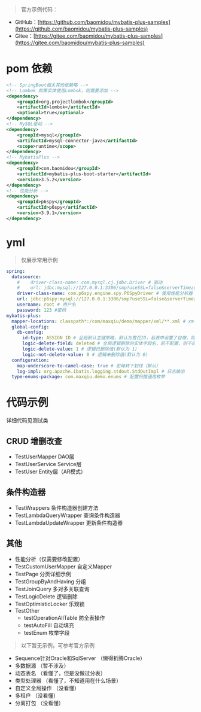 > 官方示例代码：

- GitHub：[https://github.com/baomidou/mybatis-plus-samples](https://github.com/baomidou/mybatis-plus-samples)
- Gitee：[https://gitee.com/baomidou/mybatis-plus-samples](https://gitee.com/baomidou/mybatis-plus-samples)

# pom 依赖

```xml
<!-- SpringBoot相关其他依赖略 -->
<!-- Lombok 如果实体使用Lombok，则需要添加 -->
<dependency>
    <groupId>org.projectlombok</groupId>
    <artifactId>lombok</artifactId>
    <optional>true</optional>
</dependency>
<!-- MySQL驱动 -->
<dependency>
    <groupId>mysql</groupId>
    <artifactId>mysql-connector-java</artifactId>
    <scope>runtime</scope>
</dependency>
<!-- MybatisPlus -->
<dependency>
    <groupId>com.baomidou</groupId>
    <artifactId>mybatis-plus-boot-starter</artifactId>
    <version>3.5.2</version>
</dependency>
<!-- 性能分析 -->
<dependency>
    <groupId>p6spy</groupId>
    <artifactId>p6spy</artifactId>
    <version>3.9.1</version>
</dependency>
```

# yml

> 仅展示常用示例

```yaml
spring:
  datasource:
    #    driver-class-name: com.mysql.cj.jdbc.Driver # 驱动
    #    url: jdbc:mysql://127.0.0.1:3306/smp?useSSL=false&serverTimezone=GMT%2B8&characterEncoding=utf8 # 连接地址
    driver-class-name: com.p6spy.engine.spy.P6SpyDriver # 使用性能分析器（开发时使用）
    url: jdbc:p6spy:mysql://127.0.0.1:3306/smp?useSSL=false&serverTimezone=GMT%2B8&characterEncoding=utf8 # 使用 性能分析器的 连接地址（开发时使用）
    username: root # 用户名
    password: 123 #密码
mybatis-plus:
  mapper-locations: classpath*:/com/maxqiu/demo/mapper/xml/**.xml # xml路径
  global-config:
    db-config:
      id-type: ASSIGN_ID # 全局默认主键策略，默认为雪花ID，若表中设置了自增，则生成的实体自动添加自增ID属性，参考 TestDelete
      logic-delete-field: deleted # 全局逻辑删除的实体字段名，若不配置，则不启用
      logic-delete-value: 1 # 逻辑已删除值(默认为 1)
      logic-not-delete-value: 0 # 逻辑未删除值(默认为 0)
  configuration:
    map-underscore-to-camel-case: true # 驼峰转下划线（默认）
    log-impl: org.apache.ibatis.logging.stdout.StdOutImpl # 日志输出
  type-enums-package: com.maxqiu.demo.enums # 配置扫描通用枚举
```

# 代码示例

详细代码见测试类

## CRUD 增删改查

- TestUserMapper DAO层
- TestUserService Service层
- TestUser Entity层（AR模式）

## 条件构造器

- TestWrappers 条件构造器创建方法
- TestLambdaQueryWrapper 查询条件构造器
- TestLambdaUpdateWrapper 更新条件构造器

## 其他

- 性能分析（仅需要修改配置）
- TestCustomUserMapper 自定义Mapper
- TestPage 分页详细示例
- TestGroupByAndHaving 分组
- TestJoinQuery 多对多关联查询
- TestLogicDelete 逻辑删除
- TestOptimisticLocker 乐观锁
- TestOther
  - testOperationAllTable 防全表操作
  - testAutoFill 自动填充
  - testEnum 枚举字段

> 以下暂无示例，可参考官方示例

- Sequence针对Oracle和SqlServer （懒得折腾Oracle）
- 多数据源 （暂不涉及）
- 动态表名 （看懂了，但是没做过分表）
- 类型处理器 （看懂了，不知道用在什么场景）
- 自定义全局操作 （没看懂）
- 多租户 （没看懂）
- 分离打包 （没看懂）

